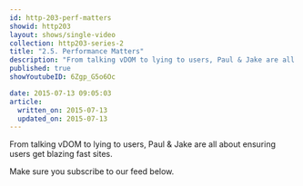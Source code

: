 ```yaml
---
id: http-203-perf-matters
showid: http203
layout: shows/single-video
collection: http203-series-2
title: "2.5. Performance Matters"
description: "From talking vDOM to lying to users, Paul & Jake are all about ensuring users get blazing fast sites."
published: true
showYoutubeID: 6Zgp_G5o6Oc

date: 2015-07-13 09:05:03
article:
  written_on: 2015-07-13
  updated_on: 2015-07-13
---
```


From talking vDOM to lying to users, Paul & Jake are all about ensuring users get blazing fast sites.

Make sure you subscribe to our feed below.
